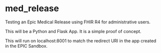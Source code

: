 # med_release
Testing an Epic Medical Release using FHIR R4 for administrative users.

This will be a Python and Flask App. It is a simple proof of concept.

This will run on localhost:8001 to match the redirect URI in the app created in the EPIC Sandbox.


